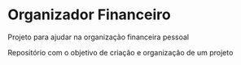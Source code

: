 # Organizador Financeiro
 Projeto para ajudar na organização financeira pessoal

Repositório com o objetivo de criação e organização de um projeto